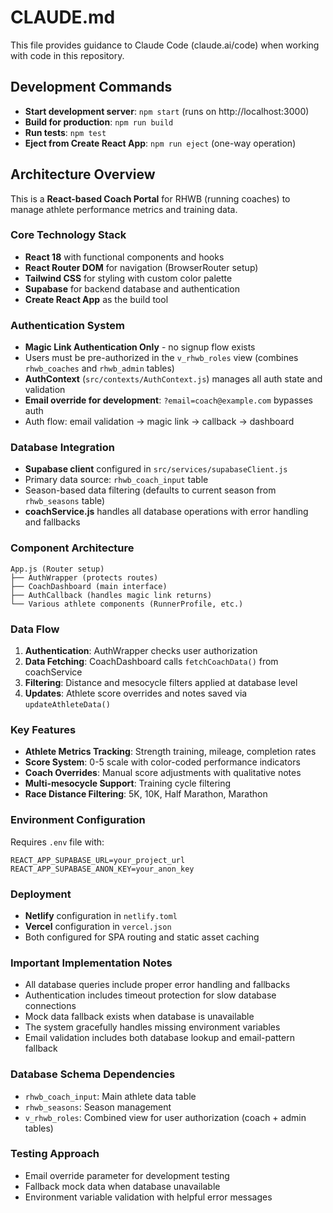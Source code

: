 # CLAUDE.md

This file provides guidance to Claude Code (claude.ai/code) when working with code in this repository.

## Development Commands

- **Start development server**: `npm start` (runs on http://localhost:3000)
- **Build for production**: `npm run build`
- **Run tests**: `npm test`
- **Eject from Create React App**: `npm run eject` (one-way operation)

## Architecture Overview

This is a **React-based Coach Portal** for RHWB (running coaches) to manage athlete performance metrics and training data.

### Core Technology Stack
- **React 18** with functional components and hooks
- **React Router DOM** for navigation (BrowserRouter setup)
- **Tailwind CSS** for styling with custom color palette
- **Supabase** for backend database and authentication
- **Create React App** as the build tool

### Authentication System
- **Magic Link Authentication Only** - no signup flow exists
- Users must be pre-authorized in the `v_rhwb_roles` view (combines `rhwb_coaches` and `rhwb_admin` tables)
- **AuthContext** (`src/contexts/AuthContext.js`) manages all auth state and validation
- **Email override for development**: `?email=coach@example.com` bypasses auth
- Auth flow: email validation → magic link → callback → dashboard

### Database Integration
- **Supabase client** configured in `src/services/supabaseClient.js`
- Primary data source: `rhwb_coach_input` table
- Season-based data filtering (defaults to current season from `rhwb_seasons` table)
- **coachService.js** handles all database operations with error handling and fallbacks

### Component Architecture
```
App.js (Router setup)
├── AuthWrapper (protects routes)
├── CoachDashboard (main interface)
├── AuthCallback (handles magic link returns)
└── Various athlete components (RunnerProfile, etc.)
```

### Data Flow
1. **Authentication**: AuthWrapper checks user authorization
2. **Data Fetching**: CoachDashboard calls `fetchCoachData()` from coachService
3. **Filtering**: Distance and mesocycle filters applied at database level
4. **Updates**: Athlete score overrides and notes saved via `updateAthleteData()`

### Key Features
- **Athlete Metrics Tracking**: Strength training, mileage, completion rates
- **Score System**: 0-5 scale with color-coded performance indicators
- **Coach Overrides**: Manual score adjustments with qualitative notes
- **Multi-mesocycle Support**: Training cycle filtering
- **Race Distance Filtering**: 5K, 10K, Half Marathon, Marathon

### Environment Configuration
Requires `.env` file with:
```
REACT_APP_SUPABASE_URL=your_project_url
REACT_APP_SUPABASE_ANON_KEY=your_anon_key
```

### Deployment
- **Netlify** configuration in `netlify.toml`
- **Vercel** configuration in `vercel.json`
- Both configured for SPA routing and static asset caching

### Important Implementation Notes
- All database queries include proper error handling and fallbacks
- Authentication includes timeout protection for slow database connections
- Mock data fallback exists when database is unavailable
- The system gracefully handles missing environment variables
- Email validation includes both database lookup and email-pattern fallback

### Database Schema Dependencies
- `rhwb_coach_input`: Main athlete data table
- `rhwb_seasons`: Season management
- `v_rhwb_roles`: Combined view for user authorization (coach + admin tables)

### Testing Approach
- Email override parameter for development testing
- Fallback mock data when database unavailable
- Environment variable validation with helpful error messages